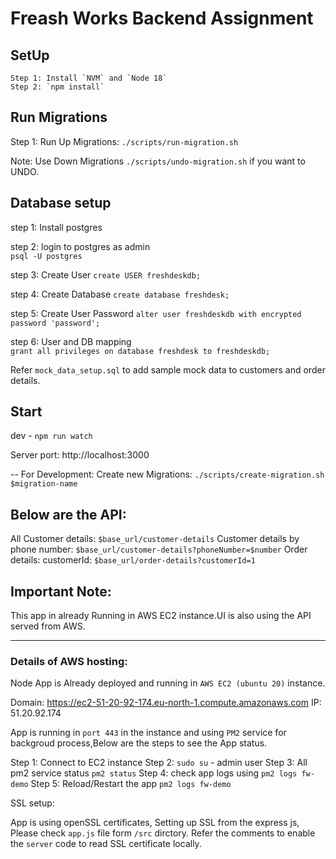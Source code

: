 # Freash Works Backend Assignment

## SetUp
    Step 1: Install `NVM` and `Node 18`    
    Step 2: `npm install`

## Run Migrations
 Step 1: Run Up Migrations: `./scripts/run-migration.sh`
 
 Note: Use Down Migrations  `./scripts/undo-migration.sh` if you want to UNDO.    

## Database setup
   
step 1: Install postgres 

step 2: login to postgres as admin  
        `psql -U postgres` 

step 3: Create User 
        `create USER freshdeskdb;` 

step 4: Create Database
        `create database freshdesk;`

step 5: Create User Password
        `alter user freshdeskdb with encrypted password 'password';`

step 6: User and DB mapping       
        `grant all privileges on database freshdesk to freshdeskdb;`

Refer `mock_data_setup.sql` to add sample mock data to customers and order details. 

## Start
dev - `npm run watch`

Server port: http://localhost:3000

-- For Development:
Create new Migrations: `./scripts/create-migration.sh $migration-name`

## Below are the API:
All Customer details: `$base_url/customer-details`
Customer details by phone number: `$base_url/customer-details?phoneNumber=$number`
Order details: customerId: `$base_url/order-details?customerId=1`

## Important Note:
This app in already Running in AWS EC2 instance.UI is also using the API served from AWS.


--------------------------------------------------------------------------------------------


### Details of AWS hosting:

Node App is Already deployed and running in `AWS EC2 (ubuntu 20)` instance.

Domain: https://ec2-51-20-92-174.eu-north-1.compute.amazonaws.com
IP: 51.20.92.174

App is running in `port 443` in the instance and using `PM2` service for backgroud process,Below are the steps to see the App status.

Step 1: Connect to EC2 instance
Step 2: `sudo su` - admin user
Step 3: All pm2 service status `pm2 status`
Step 4: check app logs using `pm2 logs fw-demo`
Step 5: Reload/Restart the app `pm2 logs fw-demo` 


SSL setup:

App is using openSSL certificates, Setting up SSL from the express js, Please check `app.js` file form `/src` dirctory. Refer the comments to enable the `server` code to read SSL certificate locally. 
